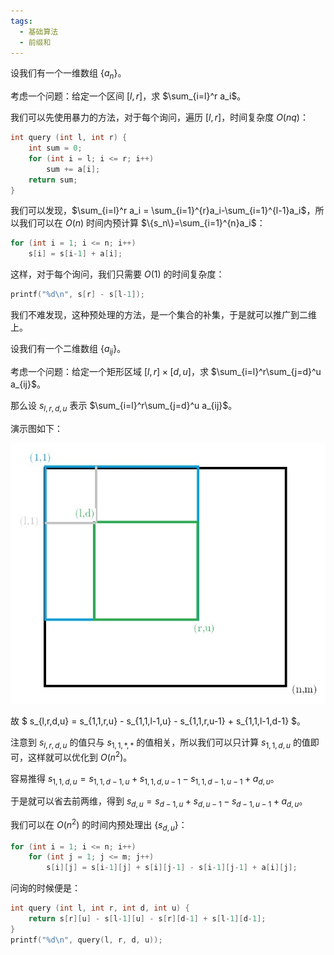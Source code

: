 ```yaml
---
tags:
  - 基础算法
  - 前缀和
---
```


设我们有一个一维数组 $\{a_n\}$。

考虑一个问题：给定一个区间 $[l, r]$，求 $\sum_{i=l}^r a_i$。

我们可以先使用暴力的方法，对于每个询问，遍历 $[l, r]$，时间复杂度 $O(nq)$：

```cpp
int query (int l, int r) {
    int sum = 0;
    for (int i = l; i <= r; i++)
        sum += a[i];
    return sum;
}
```

我们可以发现，$\sum_{i=l}^r a_i = \sum_{i=1}^{r}a_i-\sum_{i=1}^{l-1}a_i$，所以我们可以在 $O(n)$ 时间内预计算 $\{s_n\}=\sum_{i=1}^{n}a_i$：

```cpp
for (int i = 1; i <= n; i++)
    s[i] = s[i-1] + a[i];
```

这样，对于每个询问，我们只需要 $O(1)$ 的时间复杂度：

```cpp
printf("%d\n", s[r] - s[l-1]);
```

我们不难发现，这种预处理的方法，是一个集合的补集，于是就可以推广到二维上。

设我们有一个二维数组 $\{a_{ij}\}$。

考虑一个问题：给定一个矩形区域 $[l, r]\times[d, u]$，求 $\sum_{i=l}^r\sum_{j=d}^u a_{ij}$。

那么设 $s_{l,r,d,u}$ 表示 $\sum_{i=l}^r\sum_{j=d}^u a_{ij}$。

演示图如下：

![](../img/basic/prefix-sum/2d.jpg)

故 $ s_{l,r,d,u} = s_{1,1,r,u} - s_{1,1,l-1,u} - s_{1,1,r,u-1} + s_{1,1,l-1,d-1} $。

注意到 $s_{l,r,d,u}$ 的值只与 $s_{1,1,*,*}$ 的值相关，所以我们可以只计算 ${s_{1,1,d,u}}$ 的值即可，这样就可以优化到 $O(n^2)$。

容易推得 $s_{1,1,d,u} = s_{1,1,d-1,u} + s_{1,1,d,u-1} - s_{1,1,d-1,u-1} + a_{d,u}$。

于是就可以省去前两维，得到 $s_{d,u} = s_{d-1,u} + s_{d,u-1} - s_{d-1,u-1} + a_{d,u}$。

我们可以在 $O(n^2)$ 的时间内预处理出 $\{s_{d,u}\}$：

```cpp
for (int i = 1; i <= n; i++)
    for (int j = 1; j <= m; j++)
        s[i][j] = s[i-1][j] + s[i][j-1] - s[i-1][j-1] + a[i][j];
```

问询的时候便是：

```cpp
int query (int l, int r, int d, int u) {
    return s[r][u] - s[l-1][u] - s[r][d-1] + s[l-1][d-1];
}
printf("%d\n", query(l, r, d, u));
```